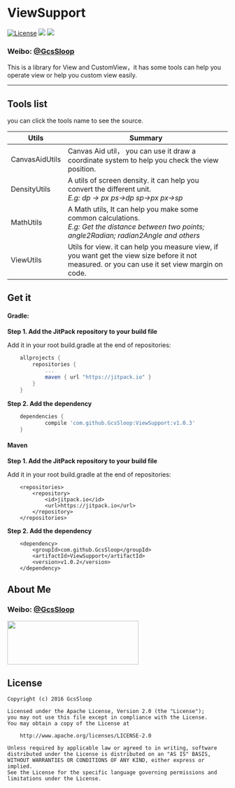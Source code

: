# ViewSupport

[![License](https://img.shields.io/badge/license-Apache%202-green.svg)](https://www.apache.org/licenses/LICENSE-2.0)
![](https://img.shields.io/badge/Support-7%2B-green.svg)
[![](https://jitpack.io/v/GcsSloop/ViewSupport.svg)](https://jitpack.io/#GcsSloop/ViewSupport)

### Weibo: [@GcsSloop](http://weibo.com/GcsSloop)

This is a library for View and CustomView，it has some tools can help you operate view or help you custom view easily.

*****

## Tools list

you can click the tools name to see the source.

Utils           | Summary
----------------|----------------------------------
CanvasAidUtils  | Canvas Aid util， you can use it draw a coordinate system to help you check the view position.
DensityUtils    | A utils of screen density. it can help you convert the different unit. <br/> *E.g: dp -> px  ps->dp sp->px px->sp*
MathUtils       | A Math utils, It can help you make some common calculations. <br/> *E.g: Get the distance between two points; angle2Radian; radian2Angle and others*
ViewUtils       | Utils for view. it can help you measure view, if you want get the view size before it not measured. or you can use it set view margin on code.



## Get it

#### Gradle:

**Step 1. Add the JitPack repository to your build file**

Add it in your root build.gradle at the end of repositories:

``` gradle
	allprojects {
		repositories {
			...
			maven { url "https://jitpack.io" }
		}
	}
```

**Step 2. Add the dependency**

``` gradle
	dependencies {
	        compile 'com.github.GcsSloop:ViewSupport:v1.0.3'
	}
```

#### Maven

**Step 1. Add the JitPack repository to your build file**

Add it in your root build.gradle at the end of repositories:

``` maven
	<repositories>
		<repository>
		    <id>jitpack.io</id>
		    <url>https://jitpack.io</url>
		</repository>
	</repositories>
```

**Step 2. Add the dependency**

``` maven
	<dependency>
	    <groupId>com.github.GcsSloop</groupId>
	    <artifactId>ViewSupport</artifactId>
	    <version>v1.0.2</version>
	</dependency>
```

## About Me

### Weibo: [@GcsSloop](http://weibo.com/GcsSloop)

<a href="https://github.com/GcsSloop/README/blob/master/README.md" target="_blank"> <img src="http://ww4.sinaimg.cn/large/005Xtdi2gw1f1qn89ihu3j315o0dwwjc.jpg" width=300 height=100 /> </a>

## License

```
Copyright (c) 2016 GcsSloop

Licensed under the Apache License, Version 2.0 (the "License");
you may not use this file except in compliance with the License.
You may obtain a copy of the License at

    http://www.apache.org/licenses/LICENSE-2.0

Unless required by applicable law or agreed to in writing, software
distributed under the License is distributed on an "AS IS" BASIS,
WITHOUT WARRANTIES OR CONDITIONS OF ANY KIND, either express or implied.
See the License for the specific language governing permissions and
limitations under the License.
```
